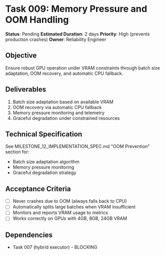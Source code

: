 # Task 009: Memory Pressure and OOM Handling

**Status**: Pending
**Estimated Duration**: 2 days
**Priority**: High (prevents production crashes)
**Owner**: Reliability Engineer

## Objective

Ensure robust GPU operation under VRAM constraints through batch size adaptation, OOM recovery, and automatic CPU fallback.

## Deliverables

1. Batch size adaptation based on available VRAM
2. OOM recovery via automatic CPU fallback
3. Memory pressure monitoring and telemetry
4. Graceful degradation under constrained resources

## Technical Specification

See MILESTONE_12_IMPLEMENTATION_SPEC.md "OOM Prevention" section for:
- Batch size adaptation algorithm
- Memory pressure monitoring
- Graceful degradation strategy

## Acceptance Criteria

- [ ] Never crashes due to OOM (always falls back to CPU)
- [ ] Automatically splits large batches when VRAM insufficient
- [ ] Monitors and reports VRAM usage to metrics
- [ ] Works correctly on GPUs with 4GB, 8GB, 24GB VRAM

## Dependencies

- Task 007 (hybrid executor) - BLOCKING
